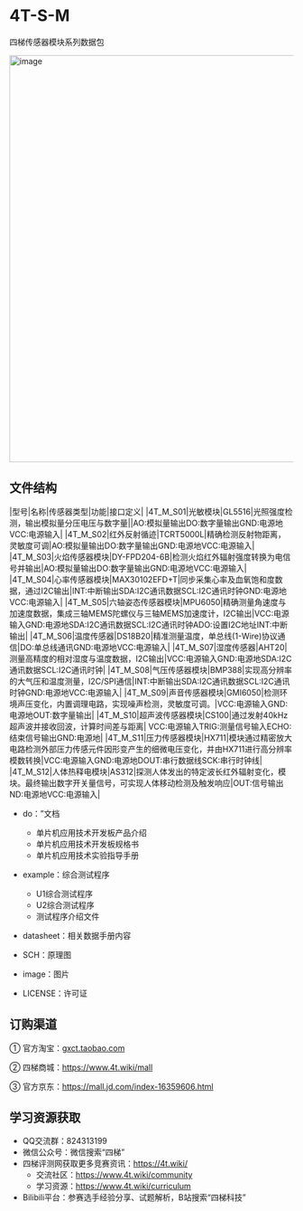 # 4T-S-M
四梯传感器模块系列数据包

<img width="735" height="720" alt="image" src="https://github.com/user-attachments/assets/8cef82e1-c940-43a3-98b3-099669029160" />

## 文件结构
|型号|名称|传感器类型|功能|接口定义|
|4T_M_S01|光敏模块|GL5516|光照强度检测，输出模拟量分压电压与数字量||AO:模拟量输出DO:数字量输出GND:电源地VCC:电源输入|
|4T_M_S02|红外反射循迹|TCRT5000L|精确检测反射物距离，灵敏度可调|AO:模拟量输出DO:数字量输出GND:电源地VCC:电源输入|
|4T_M_S03|火焰传感器模块|DY-FPD204-6B|检测火焰红外辐射强度转换为电信号并输出|AO:模拟量输出DO:数字量输出GND:电源地VCC:电源输入|
|4T_M_S04|心率传感器模块|MAX30102EFD+T|同步采集心率及血氧饱和度数据，通过I2C输出|INT:中断输出SDA:I2C通讯数据SCL:I2C通讯时钟GND:电源地VCC:电源输入|
|4T_M_S05|六轴姿态传感器模块|MPU6050|精确测量角速度与加速度数据，集成三轴MEMS陀螺仪与三轴MEMS加速度计，I2C输出|VCC:电源输入GND:电源地SDA:I2C通讯数据SCL:I2C通讯时钟ADO:设置I2C地址INT:中断输出|
|4T_M_S06|温度传感器|DS18B20|精准测量温度，单总线(1-Wire)协议通信|DO:单总线通讯GND:电源地VCC:电源输入|
|4T_M_S07|湿度传感器|AHT20|测量高精度的相对湿度与温度数据，I2C输出|VCC:电源输入GND:电源地SDA:I2C通讯数据SCL:I2C通讯时钟|
|4T_M_S08|气压传感器模块|BMP388|实现高分辨率的大气压和温度测量，I2C/SPI通信|INT:中断输出SDA:I2C通讯数据SCL:I2C通讯时钟GND:电源地VCC:电源输入|
|4T_M_S09|声音传感器模块|GMI6050|检测环境声压变化，内置调理电路，实现噪声检测，灵敏度可调。|VCC:电源输入GND:电源地OUT:数字量输出|
|4T_M_S10|超声波传感器模块|CS100|通过发射40kHz超声波并接收回波，计算时间差与距离|	VCC:电源输入TRIG:测量信号输入ECHO:结束信号输出GND:电源地|
|4T_M_S11|压力传感器模块|HX711|模块通过精密放大电路检测外部压力传感元件因形变产生的细微电压变化，并由HX711进行高分辨率模数转换|VCC:电源输入GND:电源地DOUT:串行数据线SCK:串行时钟线|
|4T_M_S12|人体热释电模块|AS312|探测人体发出的特定波长红外辐射变化，模块。最终输出数字开关量信号，可实现人体移动检测及触发响应|OUT:信号输出ND:电源地VCC:电源输入|

- do：”文档
  - 单片机应用技术开发板产品介绍
  - 单片机应用技术开发板规格书 
  - 单片机应用技术实验指导手册
- example：综合测试程序
  - U1综合测试程序
  - U2综合测试程序
  - 测试程序介绍文件
- datasheet：相关数据手册内容
  
- SCH：原理图

- image：图片
  
- LICENSE：许可证
  

## 订购渠道

① 官方淘宝：[gxct.taobao.com]()

② 四梯商城：https://www.4t.wiki/mall

③ 官方京东：https://mall.jd.com/index-16359606.html

## 学习资源获取

- QQ交流群：824313199
- 微信公众号：微信搜索“四梯”
- 四梯评测网获取更多竞赛资讯：https://4t.wiki/
  - 交流社区：https://www.4t.wiki/community
  - 学习资源：https://www.4t.wiki/curriculum
- Bilibili平台：参赛选手经验分享、试题解析，B站搜索“四梯科技”
